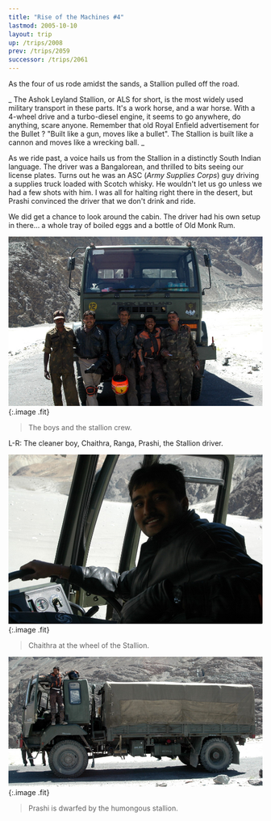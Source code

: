 ```yaml
---
title: "Rise of the Machines #4"
lastmod: 2005-10-10
layout: trip
up: /trips/2008
prev: /trips/2059
successor: /trips/2061
---
```


As the four of us rode amidst the sands, a Stallion pulled off             the road.

_ The Ashok Leyland Stallion, or ALS for short, is the most             widely used military transport in these parts. It's a work             horse, and a war horse. With a 4-wheel drive and a turbo-diesel             engine, it seems to go anywhere, do anything, scare anyone.             Remember that old Royal Enfield advertisement for the Bullet ?             &quot;Built like a gun, moves like a bullet&quot;. The Stallion is built             like a cannon and moves like a wrecking ball. _

As we ride past, a voice hails us from the Stallion in a             distinctly South Indian language. The driver was a Bangalorean,             and thrilled to bits seeing our license plates. Turns out he was             an ASC (_Army Supplies Corps_) guy             driving a supplies truck loaded with Scotch whisky. He wouldn't             let us go unless we had a few shots with him. I was all for             halting right there in the desert, but Prashi convinced the             driver that we don't drink and ride.

We did get a chance to look around the cabin. The driver had             his own setup in there... a whole tray of boiled eggs and a             bottle of Old Monk Rum.

![DSC_0319.JPG](/images/photos/DSC_0319.JPG 'DSC_0319.JPG'){:.image .fit}

>  The boys and the stallion crew.
  
L-R: The cleaner boy, Chaithra, Ranga, Prashi, the Stallion             driver. 

![DSC_0321.JPG](/images/photos/DSC_0321.JPG 'DSC_0321.JPG'){:.image .fit}

>  Chaithra at the wheel of the Stallion. 

![DSC_0323.JPG](/images/photos/DSC_0323.JPG 'DSC_0323.JPG'){:.image .fit}

>  Prashi is dwarfed by the humongous stallion.             


